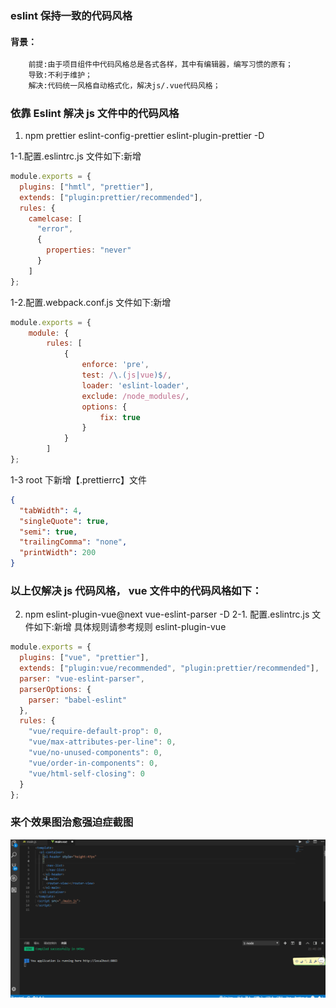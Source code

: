 ### eslint 保持一致的代码风格

#### 背景：

```bash
    前提:由于项目组件中代码风格总是各式各样，其中有编辑器，编写习惯的原有；
    导致:不利于维护；
    解决:代码统一风格自动格式化，解决js/.vue代码风格；
```

### 依靠 Eslint 解决 js 文件中的代码风格

1. npm prettier eslint-config-prettier eslint-plugin-prettier -D

1-1.配置.eslintrc.js 文件如下:新增

```js
module.exports = {
  plugins: ["hmtl", "prettier"],
  extends: ["plugin:prettier/recommended"],
  rules: {
    camelcase: [
      "error",
      {
        properties: "never"
      }
    ]
};
```

1-2.配置.webpack.conf.js 文件如下:新增

```js
module.exports = {
    module: {
        rules: [
            {
                enforce: 'pre',
                test: /\.(js|vue)$/,
                loader: 'eslint-loader',
                exclude: /node_modules/,
                options: {
                    fix: true
                }
            }
        ]
};
```

1-3 root 下新增【.prettierrc】文件

```json
{
  "tabWidth": 4,
  "singleQuote": true,
  "semi": true,
  "trailingComma": "none",
  "printWidth": 200
}
```

### 以上仅解决 js 代码风格， vue 文件中的代码风格如下：

2. npm eslint-plugin-vue@next vue-eslint-parser -D
   2-1. 配置.eslintrc.js 文件如下:新增
   具体规则请参考规则 eslint-plugin-vue

```js
module.exports = {
  plugins: ["vue", "prettier"],
  extends: ["plugin:vue/recommended", "plugin:prettier/recommended"],
  parser: "vue-eslint-parser",
  parserOptions: {
    parser: "babel-eslint"
  },
  rules: {
    "vue/require-default-prop": 0,
    "vue/max-attributes-per-line": 0,
    "vue/no-unused-components": 0,
    "vue/order-in-components": 0,
    "vue/html-self-closing": 0
  }
};
```
### 来个效果图治愈强迫症截图
![Vue拖拽](./代码风格统一.gif)